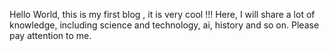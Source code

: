 Hello World, this is my first blog , it is very cool !!!
Here, I will share a lot of knowledge, including science and technology, ai, history and so on.
Please pay attention to me.

